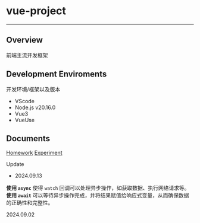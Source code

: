 # vue-project

<hr/>

## Overview

前端主流开发框架

## Development Enviroments

开发环境/框架以及版本

- VScode
- Node.js v20.16.0
- Vue3
- VueUse

## Documents

[Homework](./homework.md)
[Experiment](./experiment.md)

Update

- 2024.09.13

**使用 `async`** 使得 `watch` 回调可以处理异步操作，如获取数据、执行网络请求等。
**使用 `await`** 可以等待异步操作完成，并将结果赋值给响应式变量，从而确保数据的正确性和完整性。

2024.09.02
